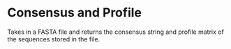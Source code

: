 # Consensus and Profile
Takes in a FASTA file and returns the consensus string and profile matrix of the sequences stored in the file.